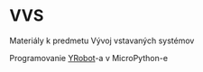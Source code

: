 # VVS

Materiály k predmetu Vývoj vstavaných systémov

Programovanie [YRobot](https://www.fri.uniza.sk/aktuality/predstavujeme-uspesny-projekt-na-fri-uniza-yrobot)-a v MicroPython-e
